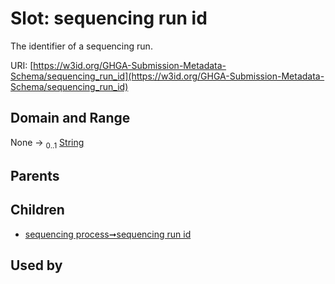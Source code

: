 
# Slot: sequencing run id


The identifier of a sequencing run.

URI: [https://w3id.org/GHGA-Submission-Metadata-Schema/sequencing_run_id](https://w3id.org/GHGA-Submission-Metadata-Schema/sequencing_run_id)


## Domain and Range

None &#8594;  <sub>0..1</sub> [String](types/String.md)

## Parents


## Children

 *  [sequencing process➞sequencing run id](sequencing_process_sequencing_run_id.md)

## Used by

